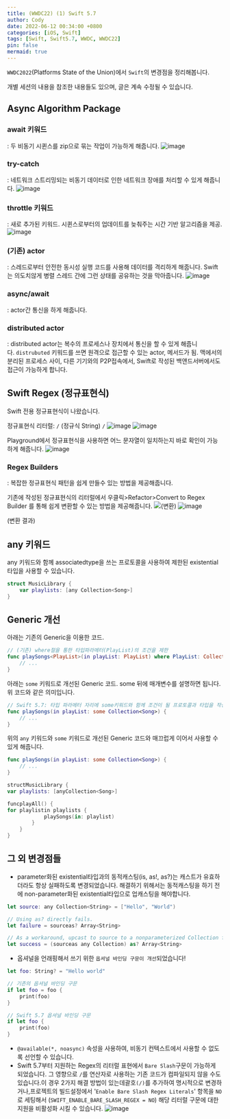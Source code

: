 ```yaml
---
title: (WWDC22) (1) Swift 5.7
author: Cody
date: 2022-06-12 00:34:00 +0800
categories: [iOS, Swift]
tags: [Swift, Swift5.7, WWDC, WWDC22]
pin: false
mermaid: true
---
```


`WWDC2022`(Platforms State of the Union)에서 `Swift`의 변경점을 정리해봅니다.

개별 세션의 내용을 참조한 내용들도 있으며, 글은 계속 수정될 수 있습니다.

## Async Algorithm Package

### await 키워드
: 두 비동기 시퀸스를 zip으로 묶는 작업이 가능하게 해줍니다.
![image](https://github.com/swiftycody/swiftycody.github.io/assets/9062513/5fb6dae4-7a35-4064-aec6-e8c0ce4bd394)

### try-catch
: 네트워크 스트리밍되는 비동기 데이터로 인한 네트워크 장애를 처리할 수 있게 해줍니다.
![image](https://github.com/swiftycody/swiftycody.github.io/assets/9062513/372eaf42-bbe1-4a5d-b14f-625529f99323)

### throttle 키워드
: 새로 추가된 키워드. 시퀸스로부터의 업데이트를 늦춰주는 시간 기반 알고리즘을 제공.
![image](https://github.com/swiftycody/swiftycody.github.io/assets/9062513/fa22c216-958e-448b-b45b-86fefd1b1dfe)

### (기존) actor 
: 스레드로부터 안전한 동시성 실행 코드를 사용해 데이터를 격리하게 해줍니다. Swift는 의도치않게 병렬 스레드 간에 그런 상태를 공유하는 것을 막아줍니다.
![image](https://github.com/swiftycody/swiftycody.github.io/assets/9062513/b377dba6-b28d-4891-9da4-8e2d0d589a88)

### async/await
: actor간 통신을 하게 해줍니다. 

### distributed actor
: distributed actor는 복수의 프로세스나 장치에서 통신을 할 수 있게 해줍니다. `distrubuted` 키워드를 쓰면 원격으로 접근할 수 있는 actor, 메서드가 됨. 맥에서의 분리된 프로세스 사이, 다른 기기와의 P2P접속에서, Swift로 작성된 백앤드서버에서도 접근이 가능하게 합니다.

## Swift Regex (정규표현식)

Swift 전용 정규표현식이 나왔습니다.

정규표현식 리터럴: `/` (정규식 String) `/`
![image](https://github.com/swiftycody/swiftycody.github.io/assets/9062513/b4dbad64-ac0f-44dc-81f9-3647afc37842)
![image](https://github.com/swiftycody/swiftycody.github.io/assets/9062513/a3a97dea-da69-4307-95f8-b093c328d566)

Playground에서 정규표현식을 사용하면 어느 문자열이 일치하는지 바로 확인이 가능하게 해줍니다.
![image](https://github.com/swiftycody/swiftycody.github.io/assets/9062513/f4306fc9-4f5c-445e-bf33-caf4aa1f8e52)

### Regex Builders
: 복잡한 정규표현식 패턴을 쉽게 만들수 있는 방법을 제공해줍니다.

기존에 작성된 정규표현식의 리터럴에서 우클릭>Refactor>Convert to Regex Builder 를 통해 쉽게 변환할 수 있는 방법을 제공해줍니다.
![(변환)](https://github.com/swiftycody/swiftycody.github.io/assets/9062513/bf91352a-6f3c-468b-a6d1-2f72b66c98b4)
![image](https://github.com/swiftycody/swiftycody.github.io/assets/9062513/58cfc692-129d-4719-9171-ef97e7c1ff0f)

(변환 결과)

## any 키워드
any 키워드와 함께 associatedtype을 쓰는 프로토콜을 사용하여 제한된 existential 타입을 사용할 수 있습니다.

```swift
struct MusicLibrary {
	var playlists: [any Collection<Song>]
}
```

## Generic 개선

아래는 기존의 Generic을 이용한 코드.

```swift
// (기존) where절을 통한 타입파라메터(PlayList)의 조건을 제한
func playSongs<PlayList>(in playList: PlayList) where PlayList: Collection, PlayList.Element == Song {
	// ...
}
```

아래는 `some` 키워드로 개선된 Generic 코드. some 뒤에 매개변수를 설명하면 됩니다. 위 코드와 같은 의미입니다.

```swift
// Swift 5.7: 타입 파라메터 자리에 some키워드와 함께 조건이 될 프로토콜과 타입을 작성
func playSongs(in playList: some Collection<Song>) {
	// ...
}
```

위의 `any` 키워드와 `some` 키워드로 개선된 Generic 코드와 매끄럽게 이어서 사용할 수 있게 해줍니다.

```swift
func playSongs(in playList: some Collection<Song>) {
    // ...
}

structMusicLibrary {
var playlists: [anyCollection<Song>]

funcplayAll() {
for playlistin playlists {
            playSongs(in: playlist)
        }
    }
}
```

## 그 외 변경점들

- parameter화된 existential타입과의 동적캐스팅(is, as!, as?)는 캐스트가 유효하더라도 항상 실패하도록 변경되었습니다. 해결하기 위해서는 동적캐스팅을 하기 전에 non-parameter화된 existential타입으로 업캐스팅을 해야합니다.

```swift
let source: any Collection<String> = ["Hello", "World")

// Using as? directly fails.
let failure = sourceas? Array<String>

// As a workaround, upcast to source to a nonparameterized Collection first.
let success = (sourceas any Collection) as? Array<String>
```

- 옵셔널을 언래핑해서 쓰기 위한 `옵셔널 바인딩 구문이 개선`되었습니다!

```swift
let foo: String? = "Hello world"

// 기존의 옵셔널 바인딩 구문
if let foo = foo {
	print(foo)
}
```

```swift
// Swift 5.7 옵셔널 바인딩 구문
if let foo {
	print(foo)
}
```

- `@available(*, noasync)` 속성을 사용하여, 비동기 컨텍스트에서 사용할 수 없도록 선언할 수 있습니다.
- Swift 5.7부터 지원하는 Regex의 리터럴 표현에서 `Bare Slash`구문이 가능하게 되었습니다. 그 영향으로 `/`를 연산자로 사용하는 기존 코드가 컴파일되지 않을 수도 있습니다.이 경우 2가지 해결 방법이 있는데괄호`(/)`를 추가하여 명시적으로 변경하거나,프로젝트의 빌드설정에서 '`Enable Bare Slash Regex Literals`' 항목을 `NO`로 세팅해서 (`SWIFT_ENABLE_BARE_SLASH_REGEX = NO`) 해당 리터럴 구문에 대한 지원을 비활성화 시킬 수 있습니다.
![image](https://github.com/swiftycody/swiftycody.github.io/assets/9062513/d5673872-363f-46e8-aaed-404b2e877fee)